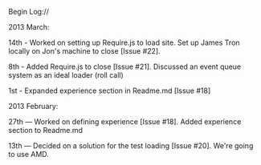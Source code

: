Begin Log://

2013 March:

14th - Worked on setting up Require.js to load site. Set up James Tron locally on Jon's machine to close [Issue #22].

8th - Added Require.js to close [Issue #21]. Discussed an event queue system as an ideal loader (roll call)

1st - Expanded experience section in Readme.md [Issue #18]

2013 February:

27th — Worked on defining experience [Issue #18]. Added experience section to Readme.md

13th — Decided on a solution for the test loading [Issue #20]. We're going to use AMD.
